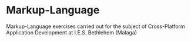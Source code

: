 # Markup-Language
Markup-Language exercises carried out for the subject of Cross-Platform Application Development at I.E.S. Bethlehem (Malaga)
